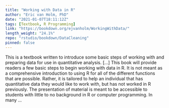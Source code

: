 ```yaml
---
title: "Working with Data in R"
author: "Eric van Holm, PhD"
date: "2021-01-07T18:11:12Z"
tags: [Textbook, R Programming]
link: "https://bookdown.org/ejvanholm/WorkingWithData/"
length_weight: "24.1%"
repo: "rstudio/bookdown/DataCleaning"
pinned: false
---
```


This is a textbook written to introduce some basic steps of working with and preparing data for use in quantitative analysis. [...] This book will provide readers a few basic steps to begin working with data in R. It is not meant as a comprehensive introduction to using R for all of the different functions that are possible. Rather, it is tailored to help an individual that has quantitative data they would like to work with, but has not worked in R previously. The presentation of material is meant to be accessible to students with little to no background in R or computer programming. In many ...
